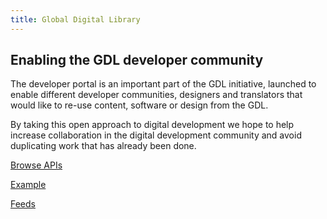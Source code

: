 ```yaml
---
title: Global Digital Library
---
```


## Enabling the GDL developer community
The developer portal is an important part of the GDL initiative, launched to enable different developer communities, designers and translators that would like to re-use content, software or design from the GDL.

By taking this open approach to digital development we hope to help increase collaboration in the digital development community and avoid duplicating work that has already been done.

[Browse APIs](/browse)

[Example](/example)

[Feeds](/feeds)
